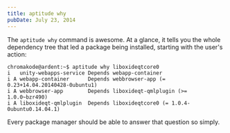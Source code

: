 ```yaml
---
title: aptitude why
pubDate: July 23, 2014
---
```


The `aptitude why` command is awesome. At a glance, it tells you the whole dependency tree that led a package being installed, starting with the user's action:

    chromakode@ardent:~$ aptitude why liboxideqtcore0
    i   unity-webapps-service Depends webapp-container
    i A webapp-container      Depends webbrowser-app (= 0.23+14.04.20140428-0ubuntu1)
    i A webbrowser-app        Depends liboxideqt-qmlplugin (>= 1.0.0~bzr490)
    i A liboxideqt-qmlplugin  Depends liboxideqtcore0 (= 1.0.4-0ubuntu0.14.04.1)

Every package manager should be able to answer that question so simply.
